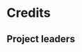 # Credits

## Project leaders

<!-- ALL-CONTRIBUTORS-LIST:START - Do not remove or modify this section -->

<!-- ALL-CONTRIBUTORS-LIST:END -->